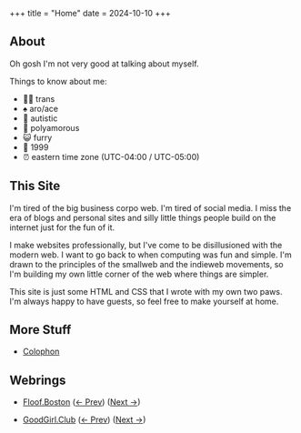 +++
title = "Home"
date = 2024-10-10
+++

## About

Oh gosh I'm not very good at talking about myself.

Things to know about me:

- 🏳️‍⚧️ trans
- ♠️ aro/ace
- 🧠 autistic
- 💚 polyamorous
- 😺 furry
- 🎂 1999
- ⏰ eastern time zone (UTC-04:00 / UTC-05:00)

## This Site

I'm tired of the big business corpo web. I'm tired of social media. I miss the
era of blogs and personal sites and silly little things people build on the
internet just for the fun of it.

I make websites professionally, but I've come to be disillusioned with the
modern web. I want to go back to when computing was fun and simple. I'm drawn to
the principles of the smallweb and the indieweb movements, so I'm building my
own little corner of the web where things are simpler.

This site is just some HTML and CSS that I wrote with my own two paws. I'm
always happy to have guests, so feel free to make yourself at home.

## More Stuff

- [Colophon](@/colophon.md)

## Webrings

- [Floof.Boston](https://floof.boston/)
  ([<- Prev](https://floof.boston?q=prev))
  ([Next ->](https://floof.boston?q=next))

- [GoodGirl.Club](https://goodgirl.club/)
  ([<- Prev](https://goodgirl.club?q=prev))
  ([Next ->](https://goodgirl.club?q=next))
